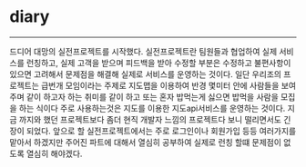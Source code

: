 # diary
___

드디어 대망의 실전프로젝트를 시작했다. 실전프로젝트란 팀원들과 협업하여 실제 서비스를 런칭하고, 실제 고객을 받으며 피드백을 받아
수정할 부분은 수정하고 불편사항이 있으면 고려해서 문제점을 해결해 실제로 서비스를 운영하는 것이다. 일단 우리조의 프로젝트는 급번개 모임이라는
주제로 지도맵을 이용하여 반경 몇미터 안에 사람들을 보여주며 같이 하고자 하는 취미를 같이 하고 또는 혼자 밥먹는게 싫으면 밥먹을 사람을 모집을 하는 식이다
주로 사용하는것은 지도를 이용한 지도api서비스를 운영하는 것이다. 지금 까지와 했던 프로젝트보다 좀더 현직 개발자 느낌의 프로젝트다 보니
떨리면서도 긴장이 되었다. 앞으로 할 실전프로젝트에서는 주로 로그인이나 회원가입 등등 여러가지를 맡아서 하겠지만 주어진 파트에 대해서 열심히 공부하여
실제로 런칭 할떄 문제점이 없도록 열심히 해야겠다.
